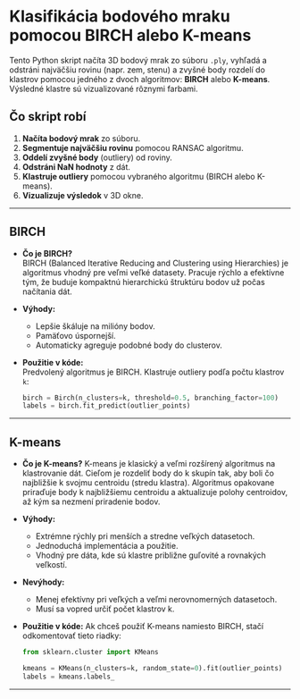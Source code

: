 # Klasifikácia bodového mraku pomocou BIRCH alebo K-means

Tento Python skript načíta 3D bodový mrak zo súboru `.ply`, vyhľadá a odstráni najväčšiu rovinu (napr. zem, stenu) a zvyšné body rozdelí do klastrov pomocou jedného z dvoch algoritmov: **BIRCH** alebo **K-means**. Výsledné klastre sú vizualizované rôznymi farbami.

## Čo skript robí

1. **Načíta bodový mrak** zo súboru.
2. **Segmentuje najväčšiu rovinu** pomocou RANSAC algoritmu.
3. **Oddelí zvyšné body** (outliery) od roviny.
4. **Odstráni NaN hodnoty** z dát.
5. **Klastruje outliery** pomocou vybraného algoritmu (BIRCH alebo K-means).
6. **Vizualizuje výsledok** v 3D okne.

---

## BIRCH

- **Čo je BIRCH?**  
  BIRCH (Balanced Iterative Reducing and Clustering using Hierarchies) je algoritmus vhodný pre veľmi veľké datasety. Pracuje rýchlo a efektívne tým, že buduje kompaktnú hierarchickú štruktúru bodov už počas načítania dát.

- **Výhody:**  
  - Lepšie škáluje na milióny bodov.
  - Pamäťovo úspornejší.
  - Automaticky agreguje podobné body do clusterov.

- **Použitie v kóde:**  
  Predvolený algoritmus je BIRCH. Klastruje outliery podľa počtu klastrov `k`:
  
  ```python
  birch = Birch(n_clusters=k, threshold=0.5, branching_factor=100)
  labels = birch.fit_predict(outlier_points)

---

## K-means

- **Čo je K-means?**
    K-means je klasický a veľmi rozšírený algoritmus na klastrovanie dát. Cieľom je rozdeliť body do k skupín tak, aby boli čo najbližšie k svojmu centroidu (stredu klastra). Algoritmus opakovane priraďuje body k najbližšiemu centroidu a aktualizuje polohy centroidov, až kým sa nezmení priradenie bodov.

- **Výhody:**
    - Extrémne rýchly pri menších a stredne veľkých datasetoch.
    - Jednoduchá implementácia a použitie.
    - Vhodný pre dáta, kde sú klastre približne guľovité a rovnakých veľkostí.

- **Nevýhody:**
    - Menej efektívny pri veľkých a veľmi nerovnomerných datasetoch.
    - Musí sa vopred určiť počet klastrov k.

- **Použitie v kóde:**
    Ak chceš použiť K-means namiesto BIRCH, stačí odkomentovať tieto riadky:
    ```python
    from sklearn.cluster import KMeans

    kmeans = KMeans(n_clusters=k, random_state=0).fit(outlier_points)
    labels = kmeans.labels_

---